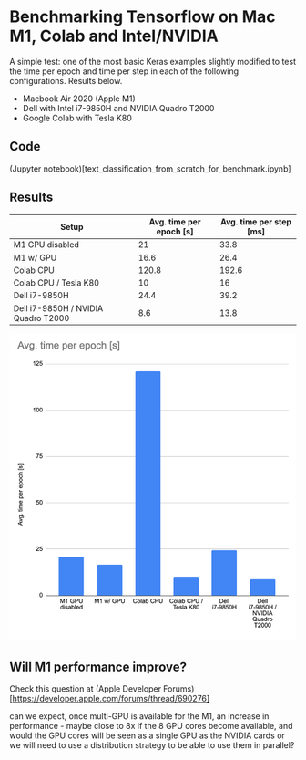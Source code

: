 # Benchmarking Tensorflow on Mac M1, Colab and Intel/NVIDIA

A simple test: one of the most basic Keras examples slightly modified to test the time per epoch and time per step in each of the following configurations. Results below.

- Macbook Air 2020 (Apple M1)
- Dell with Intel i7-9850H and NVIDIA Quadro T2000 
- Google Colab with Tesla K80 

## Code

(Jupyter notebook)[text_classification_from_scratch_for_benchmark.ipynb]

## Results


Setup|Avg. time per epoch [s]|Avg. time per step [ms]
---|---|---
M1 GPU disabled|21|33.8|
M1 w/ GPU|16.6|26.4|
Colab CPU|120.8|192.6|
Colab CPU / Tesla K80|10|16|*averaged on 4 epochs since some initalization makes the 1st epoch take too long
Dell i7-9850H|24.4|39.2|
Dell i7-9850H / NVIDIA Quadro T2000|8.6|13.8|



![results graph](2021-09-17_19-08.png)

## Will M1 performance improve?

Check this question at (Apple Developer Forums)[https://developer.apple.com/forums/thread/690276]

can we expect, once multi-GPU is available for the M1, an increase in performance - maybe close to 8x if the 8 GPU cores become available, and would the GPU cores will be seen as a single GPU as the NVIDIA cards or we will need to use a distribution strategy to be able to use them in parallel?


